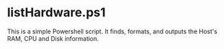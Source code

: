 # listHardware.ps1

This is a simple Powershell script. It finds, formats, and outputs the Host's RAM, CPU and Disk information.